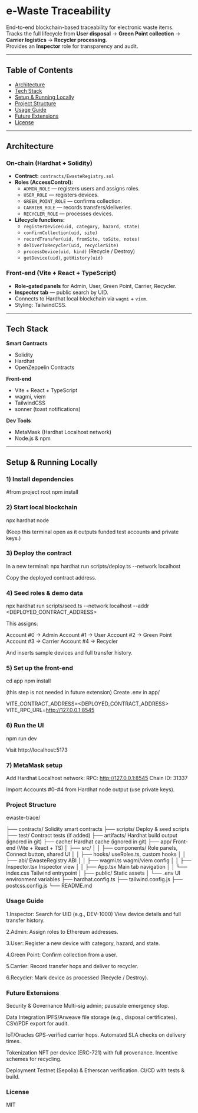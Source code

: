 # e-Waste Traceability

End-to-end blockchain-based traceability for electronic waste items.  
Tracks the full lifecycle from **User disposal** → **Green Point collection** → **Carrier logistics** → **Recycler processing**.  
Provides an **Inspector** role for transparency and audit.

---

## Table of Contents
- [Architecture](#architecture)
- [Tech Stack](#tech-stack)
- [Setup & Running Locally](#setup--running-locally)
- [Project Structure](#project-structure)
- [Usage Guide](#usage-guide)
- [Future Extensions](#future-extensions)
- [License](#license)

---

## Architecture

### On-chain (Hardhat + Solidity)
- **Contract:** `contracts/EwasteRegistry.sol`
- **Roles (AccessControl):**
  - `ADMIN_ROLE` — registers users and assigns roles.
  - `USER_ROLE` — registers devices.
  - `GREEN_POINT_ROLE` — confirms collection.
  - `CARRIER_ROLE` — records transfers/deliveries.
  - `RECYCLER_ROLE` — processes devices.
- **Lifecycle functions:**
  - `registerDevice(uid, category, hazard, state)`
  - `confirmCollection(uid, site)`
  - `recordTransfer(uid, fromSite, toSite, notes)`
  - `deliverToRecycler(uid, recyclerSite)`
  - `processDevice(uid, kind)` (Recycle / Destroy)
  - `getDevice(uid)`, `getHistory(uid)`

### Front-end (Vite + React + TypeScript)
- **Role-gated panels** for Admin, User, Green Point, Carrier, Recycler.
- **Inspector tab** — public search by UID.
- Connects to Hardhat local blockchain via `wagmi` + `viem`.
- Styling: TailwindCSS.

---

## Tech Stack

**Smart Contracts**
- Solidity
- Hardhat
- OpenZeppelin Contracts

**Front-end**
- Vite + React + TypeScript
- wagmi, viem
- TailwindCSS
- sonner (toast notifications)

**Dev Tools**
- MetaMask (Hardhat Localhost network)
- Node.js & npm

---

## Setup & Running Locally

### 1) Install dependencies
#from project root
npm install

### 2) Start local blockchain
npx hardhat node

(Keep this terminal open as it outputs funded test accounts and private keys.)

### 3) Deploy the contract
In a new terminal:
npx hardhat run scripts/deploy.ts --network localhost

Copy the deployed contract address.

### 4) Seed roles & demo data 
npx hardhat run scripts/seed.ts --network localhost --addr <DEPLOYED_CONTRACT_ADDRESS>

This assigns:

Account #0 → Admin
Account #1 → User
Account #2 → Green Point
Account #3 → Carrier
Account #4 → Recycler

And inserts sample devices and full transfer history.

### 5) Set up the front-end
cd app
npm install

(this step is not needed in future extension)
Create .env in app/

VITE_CONTRACT_ADDRESS=<DEPLOYED_CONTRACT_ADDRESS>
VITE_RPC_URL=http://127.0.0.1:8545

### 6) Run the UI
npm run dev

Visit http://localhost:5173

### 7) MetaMask setup
Add Hardhat Localhost network:
  RPC: http://127.0.0.1:8545
  Chain ID: 31337

Import Accounts #0–#4 from Hardhat node output (use private keys).

### Project Structure
ewaste-trace/

├── contracts/ Solidity smart contracts
├── scripts/ Deploy & seed scripts
├── test/  Contract tests (if added)
├── artifacts/  Hardhat build output (ignored in git)
├── cache/  Hardhat cache (ignored in git)
├── app/  Front-end (Vite + React + TS)
│ ├── src/
│ │ ├── components/  Role panels, Connect button, shared UI
│ │ ├── hooks/  useRoles.ts, custom hooks
│ │ ├── abi/  EwasteRegistry ABI
│ │ ├── wagmi.ts  wagmi/viem config
│ │ ├── Inspector.tsx  Inspector view
│ │ ├── App.tsx  Main tab navigation
│ │ └── index.css  Tailwind entrypoint
│ ├── public/  Static assets
│ └── .env  UI environment variables
├── hardhat.config.ts
├── tailwind.config.js
├── postcss.config.js
└── README.md
### Usage Guide

1.Inspector:
  Search for UID (e.g., DEV-1000)
  View device details and full transfer history.

2.Admin:
  Assign roles to Ethereum addresses.

3.User:
  Register a new device with category, hazard, and state.

4.Green Point:
  Confirm collection from a user.

5.Carrier:
  Record transfer hops and deliver to recycler.

6.Recycler:
  Mark device as processed (Recycle / Destroy).

### Future Extensions

Security & Governance
  Multi-sig admin; pausable emergency stop.

Data Integration
  IPFS/Arweave file storage (e.g., disposal certificates).
  CSV/PDF export for audit.

IoT/Oracles
  GPS-verified carrier hops.
  Automated SLA checks on delivery times.

Tokenization
  NFT per device (ERC-721) with full provenance.
  Incentive schemes for recycling.

Deployment
  Testnet (Sepolia) & Etherscan verification.
  CI/CD with tests & build.

### License
MIT
